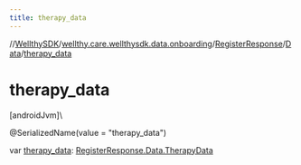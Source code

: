 ```yaml
---
title: therapy_data
---
```

//[WellthySDK](../../../../index.html)/[wellthy.care.wellthysdk.data.onboarding](../../index.html)/[RegisterResponse](../index.html)/[Data](index.html)/[therapy_data](therapy_data.html)



# therapy_data



[androidJvm]\




@SerializedName(value = "therapy_data")



var [therapy_data](therapy_data.html): [RegisterResponse.Data.TherapyData](-therapy-data/index.html)




